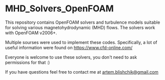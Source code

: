 # MHD_Solvers_OpenFOAM

This repository contains OpenFOAM solvers and turbulence models suitable for solving various magnetohydrodynamic (MHD) flows.
The solvers work with OpenFOAM v2006+.

Multiple sourses were used to implement these codes. Specifically, a lot of useful information were found on https://www.cfd-online.com/

Everyone is welcome to use these solvers, you don't need to ask permissions for that :)

If you have questions feel free to contact me at artem.blishchik@gmail.com
